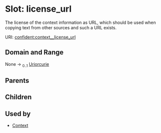 
# Slot: license_url


The license of the context information as URL, which should be used when copying text from other sources and such a URL exists.

URI: [confident:context__license_url](https://raw.githubusercontent.com/TIBHannover/ConfIDent_schema/main/src/linkml/confident_schema.yaml#context__license_url)


## Domain and Range

None &#8594;  <sub>0..1</sub> [Uriorcurie](types/Uriorcurie.md)

## Parents


## Children


## Used by

 * [Context](Context.md)
